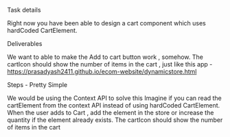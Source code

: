 Task details

Right now you have been able to design a cart component which uses hardCoded CartElement.

Deliverables

We want to able to make the Add to cart button work , somehow.
The cartIcon should show the number of items in the cart , just like this app - https://prasadyash2411.github.io/ecom-website/dynamicstore.html




Steps - Pretty Simple



We would be using the Context API to solve this
Imagine if you can read the cartElement from the context API instead of using hardCoded CartElement.
When the user adds to Cart , add the element in the store or increase the quantity if the element already exists.
The cartIcon should show the number of items in the cart